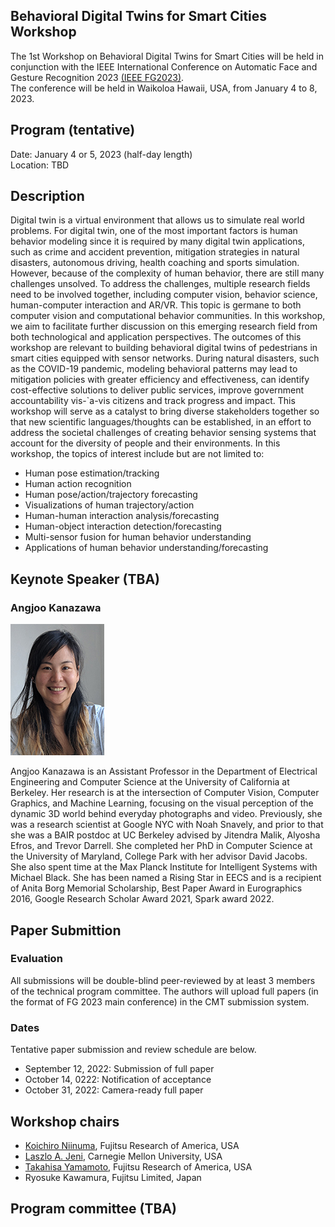 <!-- Behavioral Digital Twins for Smart Cities -->
## Behavioral Digital Twins for Smart Cities Workshop
The 1st Workshop on Behavioral Digital Twins for Smart Cities will be held in conjunction 
with the IEEE International Conference on Automatic Face and Gesture Recognition 2023 [(IEEE FG2023)](http://fg2023.ieee-biometrics.org/).  
The conference will be held in Waikoloa Hawaii, USA, from January 4 to 8, 2023.  

## Program (tentative)
Date: January 4 or 5, 2023 (half-day length)  
Location: TBD

## Description
Digital twin is a virtual environment that allows us to simulate real world problems.
For digital twin, one of the most important factors is human behavior
modeling since it is required by many digital twin applications, such as crime
and accident prevention, mitigation strategies in natural disasters, autonomous
driving, health coaching and sports simulation. However, because of the complexity
of human behavior, there are still many challenges unsolved. To address
the challenges, multiple research fields need to be involved together, including
computer vision, behavior science, human-computer interaction and AR/VR.
This topic is germane to both computer vision and computational behavior
communities. In this workshop, we aim to facilitate further discussion on this
emerging research field from both technological and application perspectives.
The outcomes of this workshop are relevant to building behavioral digital
twins of pedestrians in smart cities equipped with sensor networks. During natural
disasters, such as the COVID-19 pandemic, modeling behavioral patterns
may lead to mitigation policies with greater efficiency and effectiveness, can
identify cost-effective solutions to deliver public services, improve government
accountability vis-`a-vis citizens and track progress and impact.
This workshop will serve as a catalyst to bring diverse stakeholders together
so that new scientific languages/thoughts can be established, in an effort to
address the societal challenges of creating behavior sensing systems that account
for the diversity of people and their environments.
In this workshop, the topics of interest include but are not limited to:  
  
- Human pose estimation/tracking  
- Human action recognition  
- Human pose/action/trajectory forecasting  
- Visualizations of human trajectory/action  
- Human-human interaction analysis/forecasting  
- Human-object interaction detection/forecasting  
- Multi-sensor fusion for human behavior understanding  
- Applications of human behavior understanding/forecasting  

## Keynote Speaker (TBA)
<!--
![Kris Kitani image](https://github.com/DigitalTwins2023/DigitalTwins2023.github.io/blob/main/kitani_kris.jpg?raw=true)

Kris M. Kitani, Ph.D., is an associate research professor and director of
the MS in Computer Vision program of the Robotics Institute at Carnegie
Mellon University. He received his BS at the University of Southern California
and his MS and PhD at the University of Tokyo. His research
projects span the areas of computer vision, machine learning and human
computer interaction. In particular, his research interests lie at the intersection
of first-person vision, human activity modeling and inverse reinforcement
learning. His work has been awarded the Marr Prize honorable
mention at ICCV 2017, best paper honorable mention at CHI 2017 and
CHI 2020, best paper at W4A 2017 and 2019, best application paper
ACCV 2014 and best paper honorable mention ECCV 2012.
-->

### Angjoo Kanazawa
![Angjoo Kanazawa image](https://github.com/DigitalTwins2023/DigitalTwins2023.github.io/blob/main/kanazawa.jpg?raw=true)

Angjoo Kanazawa is an Assistant Professor in the Department of Electrical Engineering and Computer Science at the University of California at Berkeley. Her research is at the intersection of Computer Vision, Computer Graphics, and Machine Learning, focusing on the visual perception of the dynamic 3D world behind everyday photographs and video. Previously, she was a research scientist at Google NYC with Noah Snavely, and prior to that she was a BAIR postdoc at UC Berkeley advised by Jitendra Malik, Alyosha Efros, and Trevor Darrell. She completed her PhD in Computer Science at the University of Maryland, College Park with her advisor David Jacobs. She also spent time at the Max Planck Institute for Intelligent Systems with Michael Black. She has been named a Rising Star in EECS and is a recipient of Anita Borg Memorial Scholarship, Best Paper Award in Eurographics 2016, Google Research Scholar Award 2021, Spark award 2022. 


## Paper Submittion
### Evaluation
All submissions will be double-blind peer-reviewed by at least 3 members of
the technical program committee. The authors will upload full papers (in the
format of FG 2023 main conference) in the CMT submission system.

### Dates
Tentative paper submission and review schedule are below.

- September 12, 2022: Submission of full paper
- October 14, 0222: Notification of acceptance
- October 31, 2022: Camera-ready full paper

## Workshop chairs

- [Koichiro Niinuma](https://scholar.google.com/citations?user=AFaeUrYAAAAJ&hl=en), Fujitsu Research of America, USA
- [Laszlo A. Jeni](https://www.laszlojeni.com/), Carnegie Mellon University, USA
- [Takahisa Yamamoto](https://www.researchgate.net/profile/Takahisa-Yamamoto-3), Fujitsu Research of America, USA
- Ryosuke Kawamura, Fujitsu Limited, Japan

## Program committee (TBA)
<!--
- Abhinav Dhall, Australian National University, Australia
- G´abor Szirtes, K¨URT Akad´emia / bsi.ai
- Hamdi Dibeklioglu, Bilkent University, Turkey
- Itir Onal Ertugrul, Utrecht University, Netherlands
- Qiang Ji, Rensselaer Polytechnic Institute, USA
- Shaun Canavan, University of South Florida, USA
- Xing Zhang, A9
- Zoltan Kato, University of Szeged, Hungary
-->
